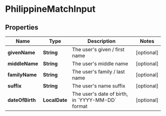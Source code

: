 

# PhilippineMatchInput


## Properties

| Name | Type | Description | Notes |
|------------ | ------------- | ------------- | -------------|
|**givenName** | **String** | The user&#39;s given / first name |  [optional] |
|**middleName** | **String** | The user&#39;s middle name |  [optional] |
|**familyName** | **String** | The user&#39;s family / last name |  [optional] |
|**suffix** | **String** | The user&#39;s name suffix |  [optional] |
|**dateOfBirth** | **LocalDate** | The user&#39;s date of birth, in &#x60;YYYY-MM-DD&#x60; format |  [optional] |



